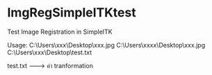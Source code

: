 # ImgRegSimpleITKtest
Test Image Registration in SimpleITK

Usage:
C:\Users\xxx\Desktop\xxx.jpg C:\Users\xxxx\Desktop\xxx.jpg  C:\Users\xxx\Desktop\test.txt

test.txt ---> ค่า tranformation
